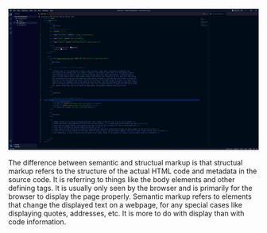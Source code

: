 ![assignment 06 screenshot](images/assignment-06-screenshot.JPG)

The difference between semantic and structual markup is that structual markup refers to the structure of the actual HTML code and metadata in the source code. It is referring to things like the body elements and other defining tags. It is usually only seen by the browser and is primarily for the browser to display the page properly. Semantic markup refers to elements that change the displayed text on a webpage, for any special cases like displaying quotes, addresses, etc. It is more to do with display than with code information.